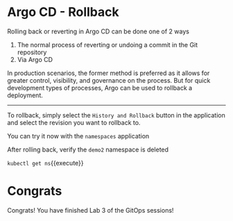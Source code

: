 # Argo CD - Rollback

Rolling back or reverting in Argo CD can be done one of 2 ways
1. The normal process of reverting or undoing a commit in the Git repository
1. Via Argo CD

In production scenarios, the former method is preferred as it allows for greater control, visibility, and governance on the process. But for quick development types of processes, Argo can be used to rollback a deployment.

---

To rollback, simply select the `History and Rollback` button in the application and select the revision you want to rollback to.

You can try it now with the `namespaces` application

After rolling back, verify the `demo2` namespace is deleted

`kubectl get ns`{{execute}}

# Congrats

Congrats! You have finished Lab 3 of the GitOps sessions!
